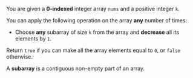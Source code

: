 You are given a **0-indexed** integer array `nums` and a positive integer `k`.

You can apply the following operation on the array **any** number of times:

- Choose **any** subarray of size `k` from the array and **decrease** all its elements by `1`.

Return `true` if you can make all the array elements equal to `0`, or `false` otherwise.

A **subarray** is a contiguous non-empty part of an array.